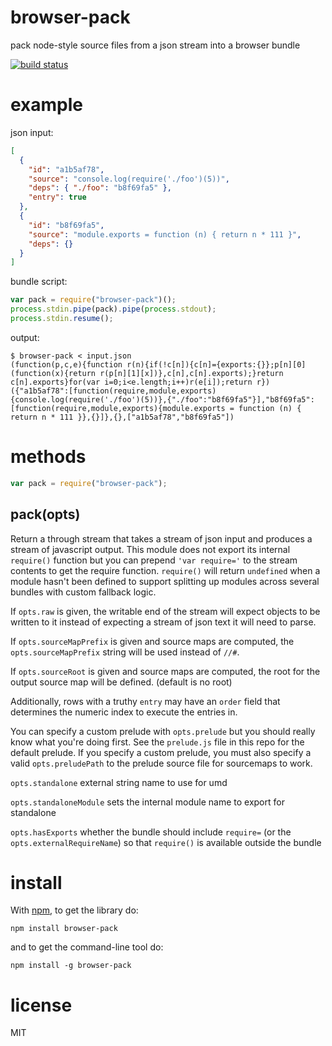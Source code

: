 # browser-pack

pack node-style source files from a json stream into a browser bundle

[![build status](https://secure.travis-ci.org/browserify/browser-pack.png)](http://travis-ci.org/browserify/browser-pack)

# example

json input:

```json
[
  {
    "id": "a1b5af78",
    "source": "console.log(require('./foo')(5))",
    "deps": { "./foo": "b8f69fa5" },
    "entry": true
  },
  {
    "id": "b8f69fa5",
    "source": "module.exports = function (n) { return n * 111 }",
    "deps": {}
  }
]
```

bundle script:

```js
var pack = require("browser-pack")();
process.stdin.pipe(pack).pipe(process.stdout);
process.stdin.resume();
```

output:

```
$ browser-pack < input.json
(function(p,c,e){function r(n){if(!c[n]){c[n]={exports:{}};p[n][0](function(x){return r(p[n][1][x])},c[n],c[n].exports);}return c[n].exports}for(var i=0;i<e.length;i++)r(e[i]);return r})({"a1b5af78":[function(require,module,exports){console.log(require('./foo')(5))},{"./foo":"b8f69fa5"}],"b8f69fa5":[function(require,module,exports){module.exports = function (n) { return n * 111 }},{}]},{},["a1b5af78","b8f69fa5"])
```

# methods

```js
var pack = require("browser-pack");
```

## pack(opts)

Return a through stream that takes a stream of json input and produces a stream
of javascript output. This module does not export its internal `require()`
function but you can prepend `'var require='` to the stream contents to get the
require function. `require()` will return `undefined` when a module hasn't been
defined to support splitting up modules across several bundles with custom
fallback logic.

If `opts.raw` is given, the writable end of the stream will expect objects to be
written to it instead of expecting a stream of json text it will need to parse.

If `opts.sourceMapPrefix` is given and source maps are computed, the
`opts.sourceMapPrefix` string will be used instead of `//#`.

If `opts.sourceRoot` is given and source maps are computed, the root for the
output source map will be defined. (default is no root)

Additionally, rows with a truthy `entry` may have an `order` field that
determines the numeric index to execute the entries in.

You can specify a custom prelude with `opts.prelude` but you should really know
what you're doing first. See the `prelude.js` file in this repo for the default
prelude. If you specify a custom prelude, you must also specify a valid
`opts.preludePath` to the prelude source file for sourcemaps to work.

`opts.standalone` external string name to use for umd

`opts.standaloneModule` sets the internal module name to export for standalone

`opts.hasExports` whether the bundle should include `require=` (or the
`opts.externalRequireName`) so that `require()` is available outside the bundle

# install

With [npm](https://npmjs.org), to get the library do:

```
npm install browser-pack
```

and to get the command-line tool do:

```
npm install -g browser-pack
```

# license

MIT
